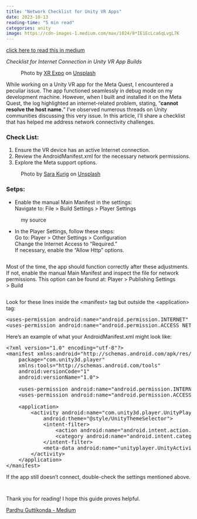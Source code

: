 ```yaml
---
title: "Network Checklist for Unity VR Apps"
date: 2023-10-13
reading-time: "5 min read"
categories: unity
image: https://cdn-images-1.medium.com/max/1024/0*IE1EcLca6qLvgL7K
---
```


[click here to read this in medium](https://guttikondaparthasai.medium.com/network-checklist-for-unity-meta-apps-75c9e21b8f6f?source=rss-2c47946b91eb------2)

<p><em>Checklist for Internet Connection in Unity VR App Builds</em></p><figure><img alt="" src="https://cdn-images-1.medium.com/max/1024/0*IE1EcLca6qLvgL7K" /><figcaption>Photo by <a href="https://unsplash.com/@xrexpo?utm_source=medium&amp;utm_medium=referral">XR Expo</a> on <a href="https://unsplash.com?utm_source=medium&amp;utm_medium=referral">Unsplash</a></figcaption></figure><p>While working on a Unity VR app for the Meta Quest, I encountered a peculiar issue. The app functioned seamlessly in debug mode on my development machine. However, when I built and installed it on the Meta Quest, the log highlighted an internet-related problem, stating, “<strong>cannot resolve the host name.</strong>” I’ve observed numerous threads on Unity communities discussing this very issue. In this article, I’ll share a checklist that has helped me address network connectivity challenges.</p><h3>Check List:</h3><ol><li>Ensure the VR device has an active Internet connection.</li><li>Review the AndroidManifest.xml for the necessary network permissions.</li><li>Explore the Meta support options.</li></ol><figure><img alt="" src="https://cdn-images-1.medium.com/max/1024/0*TBxtouBNaO2sriao" /><figcaption>Photo by <a href="https://unsplash.com/@sara_kurig?utm_source=medium&amp;utm_medium=referral">Sara Kurig</a> on <a href="https://unsplash.com?utm_source=medium&amp;utm_medium=referral">Unsplash</a></figcaption></figure><h3>Setps:</h3><ul><li>Enable the manual Main Manifest in the settings:<br />Navigate to: File &gt; Build Settings &gt; Player Settings</li></ul><figure><img alt="" src="https://cdn-images-1.medium.com/max/638/1*z9rkoSbLe9yecV9NQGo5ww.png" /><figcaption>my source</figcaption></figure><ul><li>In the Player Settings, follow these steps:<br />Go to: Player &gt; Other Settings &gt; Configuration<br />Change the Internet Access to “Required.”<br />If necessary, enable the “Allow Http” options.</li></ul><figure><img alt="" src="https://cdn-images-1.medium.com/max/631/1*NgZxJ9L0-GNRxYeQLtBGkg.png" /></figure><p>Most of the time, the app should function correctly after these adjustments. If not, enable the manual Main Manifest and inspect the file for network permissions. This option can be found at: Player &gt; Publishing Settings &gt; Build</p><figure><img alt="" src="https://cdn-images-1.medium.com/max/622/1*zy9y4Jo6_CXcDFbKwc1BxQ.png" /></figure><p>Look for these lines inside the &lt;manifest&gt; tag but outside the &lt;application&gt; tag:</p><pre>&lt;uses-permission android:name=&quot;android.permission.INTERNET&quot; /&gt;<br />&lt;uses-permission android:name=&quot;android.permission.ACCESS_NETWORK_STATE&quot; /&gt;</pre><p>Here’s an example of what your AndroidManifest.xml might look like:</p><pre>&lt;?xml version=&quot;1.0&quot; encoding=&quot;utf-8&quot;?&gt;<br />&lt;manifest xmlns:android=&quot;http://schemas.android.com/apk/res/android&quot;<br />    package=&quot;com.unity3d.player&quot;<br />    xmlns:tools=&quot;http://schemas.android.com/tools&quot;<br />    android:versionCode=&quot;1&quot;<br />    android:versionName=&quot;1.0&quot;&gt;<br /><br />    &lt;uses-permission android:name=&quot;android.permission.INTERNET&quot; /&gt;<br />    &lt;uses-permission android:name=&quot;android.permission.ACCESS_NETWORK_STATE&quot; /&gt;<br /><br />    &lt;application&gt;<br />        &lt;activity android:name=&quot;com.unity3d.player.UnityPlayerActivity&quot;<br />            android:theme=&quot;@style/UnityThemeSelector&quot;&gt;<br />            &lt;intent-filter&gt;<br />                &lt;action android:name=&quot;android.intent.action.MAIN&quot; /&gt;<br />                &lt;category android:name=&quot;android.intent.category.LAUNCHER&quot; /&gt;<br />            &lt;/intent-filter&gt;<br />            &lt;meta-data android:name=&quot;unityplayer.UnityActivity&quot; android:value=&quot;true&quot; /&gt;<br />        &lt;/activity&gt;<br />    &lt;/application&gt;<br />&lt;/manifest&gt;</pre><p>If the app still doesn’t connect, double-check the settings mentioned above.</p><figure><img alt="" src="https://cdn-images-1.medium.com/max/644/1*k-DEr3j0wi6PGepZsDN8gQ.png" /></figure><figure><img alt="" src="https://cdn-images-1.medium.com/max/322/1*Flg1x6OQo0RsruB5W0w2wQ.png" /></figure><p>Thank you for reading! I hope this guide proves helpful.</p><p><a href="https://guttikondaparthasai.medium.com/">Pardhu Guttikonda - Medium</a></p><img alt="" height="1" src="https://medium.com/_/stat?event=post.clientViewed&amp;referrerSource=full_rss&amp;postId=75c9e21b8f6f" width="1" />
